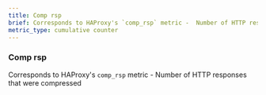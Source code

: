 ```yaml
---
title: Comp rsp
brief: Corresponds to HAProxy's `comp_rsp` metric -  Number of HTTP responses that were compressed
metric_type: cumulative counter
---
```

### Comp rsp

Corresponds to HAProxy's `comp_rsp` metric -  Number of HTTP responses that were compressed
